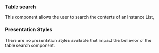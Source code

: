 ### Table search
This component allows the user to search the contents of an Instance List,

### Presentation Styles
There are no presentation styles available that impact the behavior of the table search component.
